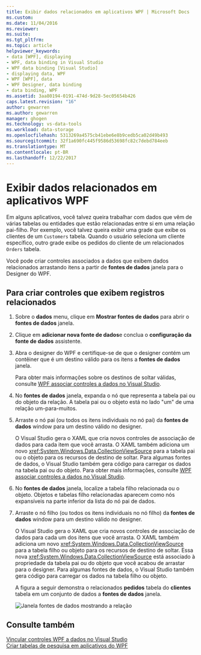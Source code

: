 ```yaml
---
title: Exibir dados relacionados em aplicativos WPF | Microsoft Docs
ms.custom: 
ms.date: 11/04/2016
ms.reviewer: 
ms.suite: 
ms.tgt_pltfrm: 
ms.topic: article
helpviewer_keywords:
- data [WPF], displaying
- WPF, data binding in Visual Studio
- WPF data binding [Visual Studio]
- displaying data, WPF
- WPF [WPF], data
- WPF Designer, data binding
- data binding, WPF
ms.assetid: 3aa80194-0191-474d-9d28-5ec05654b426
caps.latest.revision: "16"
author: gewarren
ms.author: gewarren
manager: ghogen
ms.technology: vs-data-tools
ms.workload: data-storage
ms.openlocfilehash: 5313269a4575cb41ebe6e8b9cedb5ca02d49b493
ms.sourcegitcommit: 32f1a690fc445f9586d53698fc82c7debd784eeb
ms.translationtype: MT
ms.contentlocale: pt-BR
ms.lasthandoff: 12/22/2017
---
```

# <a name="display-related-data-in-wpf-applications"></a>Exibir dados relacionados em aplicativos WPF
Em alguns aplicativos, você talvez queira trabalhar com dados que vêm de várias tabelas ou entidades que estão relacionadas entre si em uma relação pai-filho. Por exemplo, você talvez queira exibir uma grade que exibe os clientes de um `Customers` tabela. Quando o usuário seleciona um cliente específico, outro grade exibe os pedidos do cliente de um relacionados `Orders` tabela.

Você pode criar controles associados a dados que exibem dados relacionados arrastando itens a partir de **fontes de dados** janela para o Designer do WPF.

## <a name="to-create-controls-that-display-related-records"></a>Para criar controles que exibem registros relacionados

1. Sobre o **dados** menu, clique em **Mostrar fontes de dados** para abrir o **fontes de dados** janela.

2. Clique em **adicionar nova fonte de dados**e conclua o **configuração da fonte de dados** assistente.

3. Abra o designer do WPF e certifique-se de que o designer contém um contêiner que é um destino válido para os itens a **fontes de dados** janela.

     Para obter mais informações sobre os destinos de soltar válidas, consulte [WPF associar controles a dados no Visual Studio](../data-tools/bind-wpf-controls-to-data-in-visual-studio.md).

4. No **fontes de dados** janela, expanda o nó que representa a tabela pai ou do objeto da relação. A tabela pai ou o objeto está no lado "um" de uma relação um-para-muitos.

5. Arraste o nó pai (ou todos os itens individuais no nó pai) da **fontes de dados** window para um destino válido no designer.

     O Visual Studio gera o XAML que cria novos controles de associação de dados para cada item que você arrasta. O XAML também adiciona um novo <xref:System.Windows.Data.CollectionViewSource> para a tabela pai ou o objeto para os recursos de destino de soltar. Para algumas fontes de dados, o Visual Studio também gera código para carregar os dados na tabela pai ou do objeto. Para obter mais informações, consulte [WPF associar controles a dados no Visual Studio](../data-tools/bind-wpf-controls-to-data-in-visual-studio.md).

6. No **fontes de dados** janela, localize a tabela filho relacionada ou o objeto. Objetos e tabelas filho relacionadas aparecem como nós expansíveis na parte inferior da lista do nó pai de dados.

7. Arraste o nó filho (ou todos os itens individuais no nó filho) da **fontes de dados** window para um destino válido no designer.

     O Visual Studio gera o XAML que cria novos controles de associação de dados para cada um dos itens que você arrasta. O XAML também adiciona um novo <xref:System.Windows.Data.CollectionViewSource> para a tabela filho ou objeto para os recursos de destino de soltar. Essa nova <xref:System.Windows.Data.CollectionViewSource> está associado à propriedade da tabela pai ou do objeto que você acabou de arrastar para o designer. Para algumas fontes de dados, o Visual Studio também gera código para carregar os dados na tabela filho ou objeto.

     A figura a seguir demonstra o relacionados **pedidos** tabela do **clientes** tabela em um conjunto de dados a **fontes de dados** janela.

     ![Janela fontes de dados mostrando a relação](../data-tools/media/datasources2.gif "DataSources2")

## <a name="see-also"></a>Consulte também
[Vincular controles WPF a dados no Visual Studio](../data-tools/bind-wpf-controls-to-data-in-visual-studio.md)   
[Criar tabelas de pesquisa em aplicativos do WPF](../data-tools/create-lookup-tables-in-wpf-applications.md)